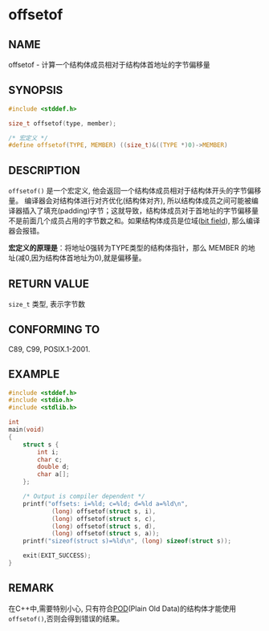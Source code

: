 # offsetof

## NAME

offsetof - 计算一个结构体成员相对于结构体首地址的字节偏移量

## SYNOPSIS

```c
#include <stddef.h>

size_t offsetof(type, member);

/* 宏定义 */
#define offsetof(TYPE, MEMBER) ((size_t)&((TYPE *)0)->MEMBER)
```

## DESCRIPTION

`offsetof()` 是一个宏定义, 他会返回一个结构体成员相对于结构体开头的字节偏移量。
编译器会对结构体进行对齐优化(结构体对齐), 所以结构体成员之间可能被编译器插入了填充(padding)字节；这就导致，结构体成员对于首地址的字节偏移量不是前面几个成员占用的字节数之和。如果结构体成员是位域([bit field](https://en.wikipedia.org/wiki/Bit_field)), 那么编译器会报错。

**宏定义的原理是**：将地址0强转为TYPE类型的结构体指针，那么 MEMBER 的地址(减0,因为结构体首地址为0),就是偏移量。

## RETURN VALUE

`size_t` 类型, 表示字节数

## CONFORMING TO

C89, C99, POSIX.1-2001.

## EXAMPLE

```c
#include <stddef.h>
#include <stdio.h>
#include <stdlib.h>

int
main(void)
{
    struct s {
        int i;
        char c;
        double d;
        char a[];
    };

    /* Output is compiler dependent */
    printf("offsets: i=%ld; c=%ld; d=%ld a=%ld\n",
            (long) offsetof(struct s, i),
            (long) offsetof(struct s, c),
            (long) offsetof(struct s, d),
            (long) offsetof(struct s, a));
    printf("sizeof(struct s)=%ld\n", (long) sizeof(struct s));

    exit(EXIT_SUCCESS);
}
```

## REMARK

在C++中,需要特别小心, 只有符合[POD](https://en.wikipedia.org/wiki/Passive_data_structure)(Plain Old Data)的结构体才能使用`offsetof()`,否则会得到错误的结果。